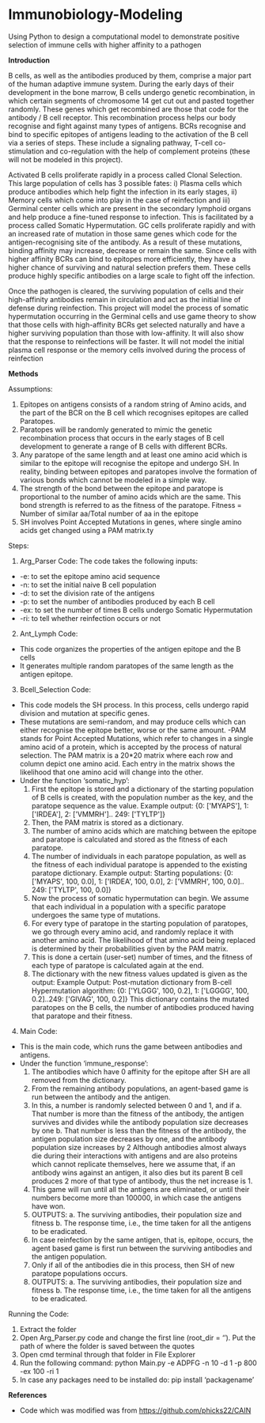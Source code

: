 # Immunobiology-Modeling
Using Python to design a computational model to demonstrate positive selection of immune cells with higher affinity to a pathogen

**Introduction**

B cells, as well as the antibodies produced by them, comprise a major part of the human adaptive
immune system. During the early days of their development in the bone marrow, B cells undergo genetic
recombination, in which certain segments of chromosome 14 get cut out and pasted together
randomly. These genes which get recombined are those that code for the antibody / B cell
receptor. This recombination process helps our body recognise and fight against many types of
antigens. BCRs recognise and bind to specific epitopes of antigens leading to the activation of
the B cell via a series of steps. These include a signaling pathway, T-cell co-stimulation and
co-regulation with the help of complement proteins (these will not be modeled in this project).

Activated B cells proliferate rapidly in a process called Clonal Selection. This large population of
cells has 3 possible fates: i) Plasma cells which produce antibodies which help fight the infection
in its early stages, ii) Memory cells which come into play in the case of reinfection and iii)
Germinal center cells which are present in the secondary lymphoid organs and help produce a
fine-tuned response to infection. This is facilitated by a process called Somatic Hypermutation.
GC cells proliferate rapidly and with an increased rate of mutation in those same genes which
code for the antigen-recognising site of the antibody. As a result of these mutations, binding
affinity may increase, decrease or remain the same. Since cells with higher affinity BCRs can
bind to epitopes more efficiently, they have a higher chance of surviving and natural selection
prefers them. These cells produce highly specific antibodies on a large scale to fight off the
infection.

Once the pathogen is cleared, the surviving population of cells and their high-affinity antibodies
remain in circulation and act as the initial line of defense during reinfection.
This project will model the process of somatic hypermutation occurring in the Germinal cells and
use game theory to show that those cells with high-affinity BCRs get selected naturally and have
a higher surviving population than those with low-affinity. It will also show that the response to
reinfections will be faster. It will not model the initial plasma cell response or the memory cells
involved during the process of reinfection

**Methods**

Assumptions:
1. Epitopes on antigens consists of a random string of Amino acids, and the part of the
BCR on the B cell which recognises epitopes are called Paratopes.
2. Paratopes will be randomly generated to mimic the genetic recombination process that
occurs in the early stages of B cell development to generate a range of B cells with
different BCRs.
3. Any paratope of the same length and at least one amino acid which is similar to the
epitope will recognise the epitope and undergo SH. In reality, binding between epitopes
and paratopes involve the formation of various bonds which cannot be modeled in a
simple way.
4. The strength of the bond between the epitope and paratope is proportional to the number
of amino acids which are the same. This bond strength is referred to as the fitness of the
paratope. Fitness = Number of similar aa/Total number of aa in the epitope
5. SH involves Point Accepted Mutations in genes, where single amino acids get changed
using a PAM matrix.ty

Steps:
1. Arg_Parser Code:
The code takes the following inputs:
- -e: to set the epitope amino acid sequence
- -n: to set the initial naive B cell population
- -d: to set the division rate of the antigens
- -p: to set the number of antibodies produced by each B cell
- -ex: to set the number of times B cells undergo Somatic Hypermutation
- -ri: to tell whether reinfection occurs or not
    
2. Ant_Lymph Code:
- This code organizes the properties of the antigen epitope and the B cells
- It generates multiple random paratopes of the same length as the antigen epitope.
  
3. Bcell_Selection Code:
- This code models the SH process. In this process, cells undergo rapid division and mutation at
specific genes.
- These mutations are semi-random, and may produce cells which can either
recognise the epitope better, worse or the same amount.
-PAM stands for Point Accepted Mutations, which refer to changes in a single amino acid of a protein, which is accepted by
the process of natural selection. The PAM matrix is a 20*20 matrix where each row and column
depict one amino acid. Each entry in the matrix shows the likelihood that one amino acid will
change into the other.
- Under the function ‘somatic_hyp’:
    1. First the epitope is stored and a dictionary of the starting population of B cells is
    created, with the population number as the key, and the paratope sequence as the
    value.
    Example output: {0: ['MYAPS'], 1: ['IRDEA'], 2: ['VMMRH'].. 249: ['TYLTP']}
    2. Then, the PAM matrix is stored as a dictionary.
    3. The number of amino acids which are matching between the epitope and paratope
   is calculated and stored as the fitness of each paratope.
    4. The number of individuals in each paratope population, as well as the fitness of
    each individual paratope is appended to the existing paratope dictionary.
    Example output: Starting populations: {0: ['MYAPS', 100, 0.0], 1: ['IRDEA', 100,
    0.0], 2: ['VMMRH', 100, 0.0].. 249: ['TYLTP', 100, 0.0]}
    5. Now the process of somatic hypermutation can begin. We assume that each
    individual in a population with a specific paratope undergoes the same type of
    mutations.
    6. For every type of paratope in the starting population of paratopes, we go through
    every amino acid, and randomly replace it with another amino acid. The
    likelihood of that amino acid being replaced is determined by their probabilities
    given by the PAM matrix.
    7. This is done a certain (user-set) number of times, and the fitness of each type of
    paratope is calculated again at the end.
    8. The dictionary with the new fitness values updated is given as the output:
    Example Output: Post-mutation dictionary from B-cell Hypermutation algorithm:
    {0: ['YLGGG', 100, 0.2], 1: ['LGGGG', 100, 0.2]..249: ['GIVAG', 100, 0.2]}
    This dictionary contains the mutated paratopes on the B cells, the number of
    antibodies produced having that paratope and their fitness.

4. Main Code:
- This is the main code, which runs the game between antibodies and antigens.
- Under the function ‘immune_response’:
    1. The antibodies which have 0 affinity for the epitope after SH are all removed
    from the dictionary.
    2. From the remaining antibody populations, an agent-based game is run between
    the antibody and the antigen.
    3. In this, a number is randomly selected between 0 and 1, and if
        a. That number is more than the fitness of the antibody, the antigen survives
        and divides while the antibody population size decreases by one
       b. That number is less than the fitness of the antibody, the antigen population
       size decreases by one, and the antibody population size increases by 2
    Although antibodies almost always die during their interactions with antigens and
    are also proteins which cannot replicate themselves, here we assume that, if an
    antibody wins against an antigen, it also dies but its parent B cell produces 2 more
    of that type of antibody, thus the net increase is 1.
    4. This game will run until all the antigens are eliminated, or until their numbers
    become more than 100000, in which case the antigens have won.
    5. OUTPUTS:
        a. The surviving antibodies, their population size and fitness
        b. The response time, i.e., the time taken for all the antigens to be eradicated.
    6. In case reinfection by the same antigen, that is, epitope, occurs, the agent based
    game is first run between the surviving antibodies and the antigen population.
    7. Only if all of the antibodies die in this process, then SH of new paratope
    populations occurs.
    8. OUTPUTS:
        a. The surviving antibodies, their population size and fitness
        b. The response time, i.e., the time taken for all the antigens to be eradicated.
   
Running the Code:
1. Extract the folder
2. Open Arg_Parser.py code and change the first line (root_dir = ‘’). Put the path of where
the folder is saved between the quotes
3. Open cmd terminal through that folder in File Explorer
4. Run the following command:
python Main.py -e ADPFG -n 10 -d 1 -p 800 -ex 100 -ri 1
5. In case any packages need to be installed do: pip install ‘packagename’


**References**

- Code which was modified was from https://github.com/phicks22/CAIN
